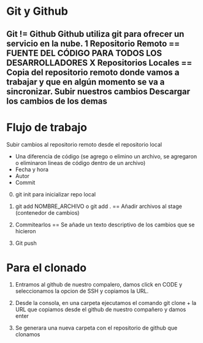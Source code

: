 # Git y Github
Git != Github
Github utiliza git para ofrecer un servicio en la nube. 
1 Repositorio Remoto == FUENTE DEL CÓDIGO PARA TODOS LOS DESARROLLADORES
X Repositorios Locales == Copia del repositorio remoto donde vamos a trabajar y que en algún momento se va a sincronizar.
Subir nuestros cambios
Descargar los cambios de los demas
---
# Flujo de trabajo
Subir cambios al repositorio remoto desde el repositorio local

- Una diferencia de código (se agrego o elimino un archivo, se agregaron o eliminaron lineas de código dentro de un archivo)
- Fecha y hora
- Autor
- Commit

0) git init para inicializar repo local

1) git add NOMBRE_ARCHIVO o git add . == Añadir archivos al stage (contenedor de cambios)



2) Commitearlos == Se añade un texto descriptivo de los cambios que se hicieron

3) Git push

# Para el clonado

1) Entramos al github de nuestro compalero, damos click en CODE y seleccionamos la opcion de SSH y copiamos la URL.

2) Desde la consola, en una carpeta ejecutamos el comando git clone + la URL que copiamos desde el github de nuestro compañero y damos enter

3) Se generara una nueva carpeta con el repositorio de github que clonamos
